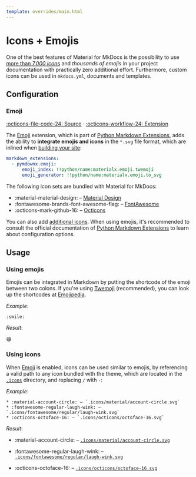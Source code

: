 ```yaml
---
template: overrides/main.html
---
```


# Icons + Emojis

One of the best features of Material for MkDocs is the possibility to use [more
than _7.000 icons_][1] and _thousands of emojis_ in your project documentation
with practically zero additional effort. Furthermore, custom icons can be used
in `mkdocs.yml`, documents and templates.

## Configuration

### Emoji

[:octicons-file-code-24: Source][2] · [:octicons-workflow-24: Extension][3]

The [Emoji][3] extension, which is part of [Python Markdown Extensions][4],
adds the ability to __integrate emojis and icons__ in the `*.svg` file format,
which are inlined when [building your site][5]:

``` yaml
markdown_extensions:
  - pymdownx.emoji:
      emoji_index: !!python/name:materialx.emoji.twemoji
      emoji_generator: !!python/name:materialx.emoji.to_svg
```

The following icon sets are bundled with Material for MkDocs:

* :material-material-design: – [Material Design][6]
* :fontawesome-brands-font-awesome-flag: – [FontAwesome][7]
* :octicons-mark-github-16: – [Octicons][8]

You can also add [additional icons][9]. When using emojis, it's recommended to
consult the official documentation of [Python Markdown Extensions][3] to learn
about configuration options.

  [1]: https://github.com/squidfunk/mkdocs-material/tree/master/material/.icons
  [2]: https://github.com/squidfunk/mkdocs-material/blob/master/src/assets/stylesheets/main/extensions/pymdownx/_emoji.scss
  [3]: https://facelessuser.github.io/pymdown-extensions/extensions/emoji/
  [4]: https://facelessuser.github.io/pymdown-extensions/
  [5]: ../creating-your-site.md#building-your-site
  [6]: https://materialdesignicons.com/
  [7]: https://fontawesome.com/icons?d=gallery&m=free
  [8]: https://octicons.github.com/
  [9]: ../setup/changing-the-logo-and-icons.md#additional-icons

## Usage

### Using emojis

Emojis can be integrated in Markdown by putting the shortcode of the emoji
between two colons. If you're using [Twemoji][10] (recommended), you can look up
the shortcodes at [Emojipedia][11].

_Example_:

```
:smile: 
```

_Result_:

:smile:

  [10]: https://twemoji.twitter.com/
  [11]: https://emojipedia.org/twitter/

### Using icons

When [Emoji][12] is enabled, icons can be used similar to emojis, by referencing
a valid path to any icon bundled with the theme, which are located in the
[`.icons`][1] directory, and replacing `/` with `-`:

_Example_:

```
* :material-account-circle: – `.icons/material/account-circle.svg`
* :fontawesome-regular-laugh-wink: – `.icons/fontawesome/regular/laugh-wink.svg`
* :octicons-octoface-16: – `.icons/octicons/octoface-16.svg`
```

_Result_:

* :material-account-circle: – [`.icons/material/account-circle.svg`][13]
* :fontawesome-regular-laugh-wink: – [`.icons/fontawesome/regular/laugh-wink.svg`][14]
* :octicons-octoface-16: – [`.icons/octicons/octoface-16.svg`][15]

  [12]: #emoji
  [13]: https://raw.githubusercontent.com/squidfunk/mkdocs-material/master/material/.icons/material/account-circle.svg
  [14]: https://raw.githubusercontent.com/squidfunk/mkdocs-material/master/material/.icons/fontawesome/regular/laugh-wink.svg
  [15]: https://raw.githubusercontent.com/squidfunk/mkdocs-material/master/material/.icons/octicons/octoface-16.svg
